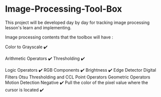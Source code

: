 # Image-Processing-Tool-Box

This project will be developed day by day for tracking image processing lesson's learn and implementing.

Image processing contents that the toolbox will have :

Color to Grayscale ✔️

Arithmetic Operators ✔️
Thresholding ✔️

Logic Operators ✔️
RGB Components ✔️
Brightness ✔️
Edge Detector
Digital Filters
Otsu Thresholding and CCL
Point Operators
Geometric Operators
Motion Detection
Negative ✔️
Pull the color of the pixel value where the cursor is located ✔️
